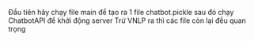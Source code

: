Đầu tiên hãy chạy file main để tạo ra 1 file chatbot.pickle sau đó chạy ChatbotAPI để khởi động server
Trừ VNLP ra thì các file còn lại đều quan trọng
